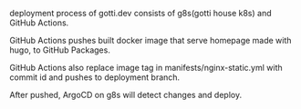 deployment process of gotti.dev consists of g8s(gotti house k8s) and GitHub Actions.

GitHub Actions pushes built docker image that serve homepage made with hugo, to GitHub Packages.

GitHub Actions also replace image tag in manifests/nginx-static.yml with commit id and pushes to deployment branch.

After pushed, ArgoCD on g8s will detect changes and deploy.
